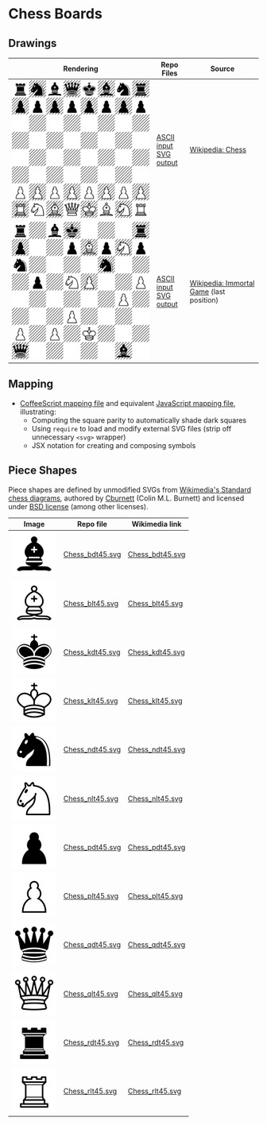 # Chess Boards

## Drawings

| Rendering | Repo Files | Source |
|-----------|------------|--------|
| ![Initial chessboard](board-init.svg) | [ASCII input](board-init.asc)<br>[SVG output](board-init.svg) | [Wikipedia: Chess](https://en.wikipedia.org/wiki/Chess) |
| ![Immortal Game chessboard](board-immortal.svg) | [ASCII input](board-immortal.asc)<br>[SVG output](board-immortal.svg) | [Wikipedia: Immortal Game](https://en.wikipedia.org/wiki/Immortal_Game) (last position) |

## Mapping

* [CoffeeScript mapping file](map.coffee) and equivalent
  [JavaScript mapping file](map.jsx), illustrating:
  * Computing the square parity to automatically shade dark squares
  * Using `require` to load and modify external SVG files
    (strip off unnecessary `<svg>` wrapper)
  * JSX notation for creating and composing symbols

## Piece Shapes

Piece shapes are defined by unmodified SVGs from
[Wikimedia's Standard chess diagrams](https://commons.wikimedia.org/wiki/Standard_chess_diagram),
authored by [Cburnett](https://commons.wikimedia.org/wiki/User:Cburnett)
(Colin M.L. Burnett)
and licensed under [BSD license](https://opensource.org/licenses/BSD-3-Clause)
(among other licenses).

| Image | Repo file | Wikimedia link |
|-------|-----------|----------------|
| ![](Chess_bdt45.svg) | [Chess_bdt45.svg](Chess_bdt45.svg) | [Chess_bdt45.svg](https://commons.wikimedia.org/wiki/File:Chess_bdt45.svg) |
| ![](Chess_blt45.svg) | [Chess_blt45.svg](Chess_blt45.svg) | [Chess_blt45.svg](https://commons.wikimedia.org/wiki/File:Chess_blt45.svg) |
| ![](Chess_kdt45.svg) | [Chess_kdt45.svg](Chess_kdt45.svg) | [Chess_kdt45.svg](https://commons.wikimedia.org/wiki/File:Chess_kdt45.svg) |
| ![](Chess_klt45.svg) | [Chess_klt45.svg](Chess_klt45.svg) | [Chess_klt45.svg](https://commons.wikimedia.org/wiki/File:Chess_klt45.svg) |
| ![](Chess_ndt45.svg) | [Chess_ndt45.svg](Chess_ndt45.svg) | [Chess_ndt45.svg](https://commons.wikimedia.org/wiki/File:Chess_ndt45.svg) |
| ![](Chess_nlt45.svg) | [Chess_nlt45.svg](Chess_nlt45.svg) | [Chess_nlt45.svg](https://commons.wikimedia.org/wiki/File:Chess_nlt45.svg) |
| ![](Chess_pdt45.svg) | [Chess_pdt45.svg](Chess_pdt45.svg) | [Chess_pdt45.svg](https://commons.wikimedia.org/wiki/File:Chess_pdt45.svg) |
| ![](Chess_plt45.svg) | [Chess_plt45.svg](Chess_plt45.svg) | [Chess_plt45.svg](https://commons.wikimedia.org/wiki/File:Chess_plt45.svg) |
| ![](Chess_qdt45.svg) | [Chess_qdt45.svg](Chess_qdt45.svg) | [Chess_qdt45.svg](https://commons.wikimedia.org/wiki/File:Chess_qdt45.svg) |
| ![](Chess_qlt45.svg) | [Chess_qlt45.svg](Chess_qlt45.svg) | [Chess_qlt45.svg](https://commons.wikimedia.org/wiki/File:Chess_qlt45.svg) |
| ![](Chess_rdt45.svg) | [Chess_rdt45.svg](Chess_rdt45.svg) | [Chess_rdt45.svg](https://commons.wikimedia.org/wiki/File:Chess_rdt45.svg) |
| ![](Chess_rlt45.svg) | [Chess_rlt45.svg](Chess_rlt45.svg) | [Chess_rlt45.svg](https://commons.wikimedia.org/wiki/File:Chess_rlt45.svg) |
